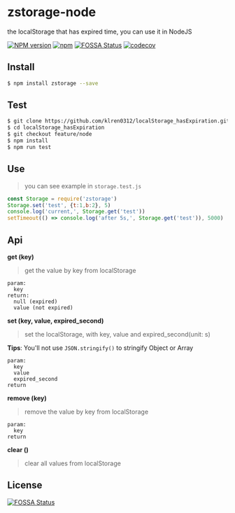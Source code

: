 # zstorage-node
the localStorage that has expired time, you can use it in NodeJS

[![NPM version][npm-image]][npm-url]
[![npm](https://img.shields.io/npm/dt/zstorage-node.svg)](https://www.npmjs.com/package/zstorage-node)
[![FOSSA Status](https://app.fossa.io/api/projects/git%2Bgithub.com%2Fklren0312%2FlocalStorage_hasExpiration.svg?type=shield)](https://app.fossa.io/projects/git%2Bgithub.com%2Fklren0312%2FlocalStorage_hasExpiration?ref=badge_shield)
[![codecov](https://codecov.io/gh/klren0312/localStorage_hasExpiration/branch/master/graph/badge.svg)](https://codecov.io/gh/klren0312/localStorage_hasExpiration)

[npm-image]: https://img.shields.io/badge/npm-v1.0.10-blue.svg
[npm-url]: https://www.npmjs.com/package/zstorage-node



## Install
```bash
$ npm install zstorage --save
```

## Test
```bash
$ git clone https://github.com/klren0312/localStorage_hasExpiration.git
$ cd localStorage_hasExpiration
$ git checkout feature/node
$ npm install
$ npm run test
```
## Use
> you can see example in `storage.test.js`

```javascript
const Storage = require('zstorage')
Storage.set('test', {t:1,b:2}, 5)
console.log('current,', Storage.get('test'))
setTimeout(() => console.log('after 5s,', Storage.get('test')), 5000)
```

## Api

**get (key)**
>get the value by key from localStorage

```
param: 
  key
return:
  null (expired)
  value (not expired)
```
**set (key, value, expired_second)**
> set the localStorage, with key, value and expired_second(unit: s)

**Tips**: You'll not use `JSON.stringify()` to stringify Object or Array

```
param:
  key
  value
  expired_second
return
```
**remove (key)**
> remove the value by key from localStorage

```
param:
  key
return
```
**clear ()**
> clear all values from localStorage

## License
[![FOSSA Status](https://app.fossa.io/api/projects/git%2Bgithub.com%2Fklren0312%2FlocalStorage_hasExpiration.svg?type=large)](https://app.fossa.io/projects/git%2Bgithub.com%2Fklren0312%2FlocalStorage_hasExpiration?ref=badge_large)
